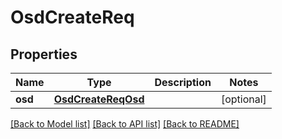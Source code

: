 # OsdCreateReq

## Properties
Name | Type | Description | Notes
------------ | ------------- | ------------- | -------------
**osd** | [**OsdCreateReqOsd**](OsdCreateReqOsd.md) |  | [optional] 

[[Back to Model list]](../README.md#documentation-for-models) [[Back to API list]](../README.md#documentation-for-api-endpoints) [[Back to README]](../README.md)


